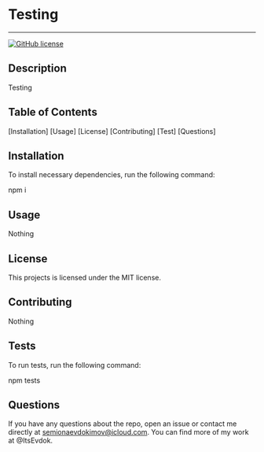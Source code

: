 
# Testing
---
[![GitHub license](https://img.shields.io/badge/MIT-blue.svg)](https://opensource.org/licenses/MIT)
## Description
Testing
## Table of Contents
[Installation]
[Usage]
[License]
[Contributing]
[Test]
[Questions]
## Installation
To install necessary dependencies, run the following command:

npm i

## Usage
Nothing

## License
This projects is licensed under the MIT license.
## Contributing
Nothing

## Tests

To run tests, run the following command:

npm tests
    
## Questions 

If you have any questions about the repo, open an issue or contact me directly at semionaevdokimov@icloud.com. You can find more of my work at @ItsEvdok.
